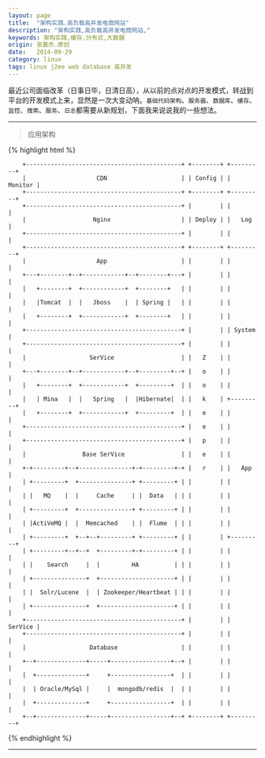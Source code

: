 ```yaml
---
layout: page
title:  "架构实践.高负载高并发电商网站"
description: "架构实践,高负载高并发电商网站,"
keywords: 架构实践,缓存,分布式,大数据
origin: 张嘉杰.原创
date:   2014-09-29
category: linux
tags: linux j2ee web database 高并发
---
```

最近公司面临改革（日事日毕，日清日高），从以前的点对点的开发模式，转战到平台的开发模式上来，显然是一次大变动呐。`基础代码架构`、`服务器`、`数据库`、`缓存`、`监控`、`搜索`、`服务`、`日志`都需要从新规划，下面我来说说我的一些想法。
<!--more-->

-----------------------

> 应用架构

{% highlight html %}

		+--------------------------------------------+ +--------+ +---------+
		|                    CDN                     | | Config | | Monitor |
		+--------------------------------------------+ +--------+ +---------+
		+--------------------------------------------+ |        | |         |
		|                   Nginx                    | | Deploy | |   Log   |
		+--------------------------------------------+ |        | |         |
		+--------------------------------------------+ +--------+ +---------+
		|                    App                     | |        | |         |
		+---+--------+--+------------+--+--------+---+ |        | |         |
		|   +--------+  +------------+  +--------+   | |        | |         |
		|   |Tomcat  |  |   Jboss    |  | Spring |   | |        | |         |
		|   +--------+  +------------+  +--------+   | |        | |         |
		+--------------------------------------------+ |        | | System  |
		+--------------------------------------------+ |        | |         |
		|                  SerVice                   | |   Z    | |         |
		+---+--------+--+------------+--+---------+--+ |   o    | |         |
		|   +--------+  +------------+  +---------+  | |   o    | |         |
		|   | Mina   |  |   Spring   |  |Hibernate|  | |   k    | +---------+
		|   +--------+  +------------+  +---------+  | |   e    | |         |
		+--------------------------------------------+ |   e    | |         |
		+--------------------------------------------+ |   p    | |         |
		|                Base SerVice                | |   e    | |         |
		+-+---------+--+---------------+-+---------+-+ |   r    | |   App   |
		| +---------+  +---------------+ +---------+ | |        | |         |
		| |   MQ    |  |     Cache     | |  Data   | | |        | |         |
		| +---------+  +---------------+ +---------+ | |        | |         |
		| |ActiVeMQ |  |  Memcached    | |  Flume  | | |        | |         |
		| +---------+  +--+--+---------+ +---------+ | |        | +---------+
		| +---------+--+--+  +---------+-+---------+ | |        | |         |
		| |    Search     |  |         HA          | | |        | |         |
		| +---------------+  +---------------------+ | |        | |         |
		| |  Solr/Lucene  |  | Zookeeper/Heartbeat | | |        | |         |
		| +---------------+  +---------------------+ | |        | |         |
		+--------------------------------------------+ |        | | SerVice |
		+--------------------------------------------+ |        | |         |
		|                  Database                  | |        | |         |
		+--+--------------+-----+-----------------+--+ |        | |         |
		|  +--------------+     +-----------------+  | |        | |         |
		|  | Oracle/MySql |     |  mongodb/redis  |  | |        | |         |
		|  +--------------+     +-----------------+  | |        | |         |
		+--+--------------+-----+-----------------+--+ +--------+ +---------+

{% endhighlight %}

-----------------------
